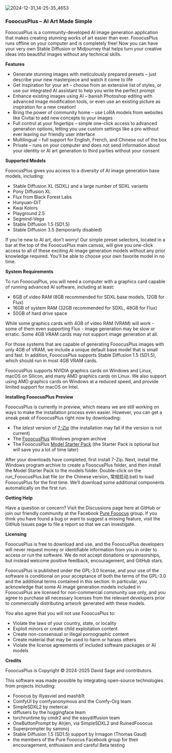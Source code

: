 
![2024-12-31_14-25-35_4653](https://github.com/user-attachments/assets/f0e08244-aa79-4d65-a2f7-4f7ffefe6ac9)

### FooocusPlus – AI Art Made Simple

FooocusPlus is a community-developed AI image generation application that makes creating stunning works of art easier than ever. FooocusPlus runs offline on your computer and is completely free! Now you can have your very own Stable Diffusion or Midjourney that helps turn your creative ideas into beautiful images without any technical skills.

**Features**

- Generate stunning images with meticulously prepared presets – just describe your new masterpiece and watch it come to life
- Get inspiration for your art – choose from an extensive list of styles, or use our integrated AI assistant to help you write the perfect prompt
- Enhance existing images using AI – banish Photoshop editing with advanced image modification tools, or even use an existing picture as inspiration for a new creation!
- Bring the power of community home – use LoRA models from websites like Civitai to add new concepts to your images
- Full control at your fingertips – simple one-click access to advanced generation options, letting you use custom settings like a pro without ever leaving our friendly user interface
- Multilingual – full support for English, French, and Chinese out of the box
- Private – runs on your computer and does not send information about your identity or AI art generation to third parties without your consent

**Supported Models**

FooocusPlus gives you access to a diversity of AI image generation base models, including:

- Stable Diffusion XL (SDXL) and a large number of SDXL variants
- Pony Diffusion XL
- Flux from Black Forest Labs
- Hunyuan-DiT
- Kwai Kolors
- Playground 2.5
- Segmind-Vega
- Stable Diffusion 1.5 (SD1.5)
- Stable Diffusion 3.5 (temporarily disabled)

If you’re new to AI art, don’t worry! Our simple preset selectors, located in a bar at the top of the FooocusPlus main canvas, will give you one-click access to all of these exciting AI image generation models without any prior knowledge required. You'll be able to choose your own favorite model in no time.

**System Requirements**

To run FooocusPlus, you will need a computer with a graphics card capable of running advanced AI software, including at least:

- 6GB of video RAM (8GB recommended for SDXL base models, 12GB for Flux)
- 16GB of system RAM (32GB recommended for SDXL, 48GB for Flux)
- 50GB of hard drive space

While some graphics cards with 4GB of video RAM (VRAM) will work - some of them even supporting Flux - image generation may be slow or erratic. Some 4GB VRAM cards may not support image generation at all.

For those systems that are capable of generating FooocusPlus images with only 4GB of VRAM, we include a unique default base model that is small and fast. In addition, FooocusPlus supports Stable Diffusion 1.5 (SD1.5), which should run in most 4GB VRAM cards.

FooocusPlus supports NVIDIA graphics cards on Windows and Linux, macOS on Silicon, and many AMD graphics cards on Linux. We also support using AMD graphics cards on Windows at a reduced speed, and provide limited support for macOS on Intel.

**Installing FooocusPlus Preview**

FooocusPlus is currently in preview, which means we are still working on ways to make the installation process even easier. However, you can get a sneak peak of FooocusPlus right now by downloading:

- The _latest_ version of [7-Zip](https://7-zip.org/) (the installation may fail if the version is not current)
- The [FooocusPlus](https://huggingface.co/DavidDragonsage/FooocusPlus/resolve/main/FooocusPlus.zip) Windows program archive
- The FooocusPlus [Model Starter Pack](https://huggingface.co/DavidDragonsage/FooocusPlus/resolve/main/StarterPack.7z) (the Starter Pack is optional but will save you a lot of time later)

After your downloads have completed, first install 7-Zip. Next, install the Windows program archive to create a FooocusPlus folder, and then install the Model Starter Pack to the models folder. Double-click on the run_FooocusPlus.bat file (or the Chinese version, 常规启动.bat) to load FooocusPlus for the first time. We’ll download some additional components automatically on the first run.

**Getting Help**

Have a question or concern? Visit the Discussions page here at GitHub or join our friendly community at the Facebook [Pure Fooocus](https://www.facebook.com/groups/fooocus) group. If you think you have found a bug or want to suggest a missing feature, visit the GitHub Issues page to file a report so that we can investigate.

**Licensing**

FooocusPlus is free to download and use, and the FooocusPlus developers will never request money or identifiable information from you in order to access or run the software. We do not accept donations or sponsorships, but instead welcome positive feedback, encouragement, and GitHub stars.

FooocusPlus is published under the GPL-3.0 license, and your use of the software is conditional on your acceptance of both the terms of the GPL-3.0 and the additional terms contained in this section. In particular, you acknowledge that some AI image generation models included in FooocusPlus are licensed for non-commercial community use only, and you agree to purchase all necessary licenses from the relevant developers prior to commercially distributing artwork generated with these models.

You also agree that you will not use FooocusPlus to:

- Violate the laws of your country, state, or locality
- Exploit minors or create child exploitation content
- Create non-consensual or illegal pornographic content
- Create material that may be used to harm or harass others
- Violate the license agreements of included software packages or AI models

**Credits**

FooocusPlus is Copyright &copy; 2024-2025 David Sage and contributors.

This software was made possible by integrating open-source technologies from projects including:

- Fooocus by illyasviel and mashb1t
- ComfyUI by comfyanonymous and the Comfy-Org team
- SimpleSDXL2 by metercai
- diffusers by the huggingface team
- torchruntime by cmdr2 and the easydiffusion team
- OneButtonPrompt by AIrjen, via SimpleSDXL2 and RuinedFooocus
- Superprompter by sammcj
- Stable Diffusion 1.5 (SD1.5) support by Irmagon (Thomas Gaud)
- the members of the Pure Fooocus Facebook group for their encouragement, enthusiasm and careful Beta testing

